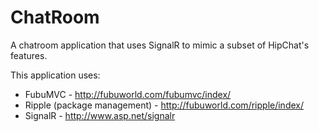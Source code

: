 ChatRoom
========

A chatroom application that uses SignalR to mimic a subset of HipChat's features.

This application uses:
- FubuMVC - http://fubuworld.com/fubumvc/index/
- Ripple (package management) - http://fubuworld.com/ripple/index/
- SignalR - http://www.asp.net/signalr
